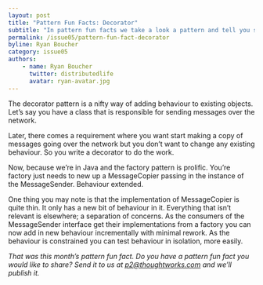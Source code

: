 ```yaml
---
layout: post
title: "Pattern Fun Facts: Decorator"
subtitle: "In pattern fun facts we take a look a pattern and tell you something you didn’t know. This month: The decorator pattern can help you do incremental delivery."
permalink: /issue05/pattern-fun-fact-decorator
byline: Ryan Boucher
category: issue05
authors:
    - name: Ryan Boucher
      twitter: distributedlife
      avatar: ryan-avatar.jpg
---
```

The decorator pattern is a nifty way of adding behaviour to existing objects. Let’s say you have a class that is responsible for sending messages over the network.

<div class='normal-gist'><code id="gist-6724242" data-file="1.java"></code></div>

Later, there comes a requirement where you want start making a copy of messages going over the network but you don’t want to change any existing behaviour. So you write a decorator to do the work.

<div class='normal-gist'><code id="gist-6724242" data-file="2.java"></code></div>

Now, because we’re in Java and the factory pattern is prolific. You’re factory just needs to new up a <span class='inline-code'>MessageCopier</span> passing in the instance of the <span class='inline-code'>MessageSender</span>. Behaviour extended.

<div class='normal-gist'><code id="gist-6724242" data-file="3.java"></code></div>

One thing you may note is that the implementation of <span class='inline-code'>MessageCopier</span> is quite thin. It only has a new bit of behaviour in it. Everything that isn’t relevant is elsewhere; a separation of concerns. As the consumers of the <span class='inline-code'>MessageSender</span> interface get their implementations from a factory you can now add in new behaviour incrementally with minimal rework. As the behaviour is constrained you can test behaviour in isolation, more easily.

*That was this month’s pattern fun fact. Do you have a pattern fun fact you would like to share? Send it to us at p2@thoughtworks.com and we’ll publish it.*